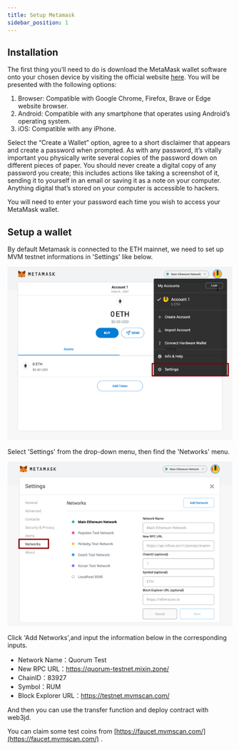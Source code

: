 ```yaml
---
title: Setup Metamask
sidebar_position: 1
---
```


## Installation

The first thing you’ll need to do is download the MetaMask wallet software onto your chosen device by visiting the official website [here](https://metamask.io/). You will be presented with the following options:

1. Browser: Compatible with Google Chrome, Firefox, Brave or Edge website browser.
2. Android: Compatible with any smartphone that operates using Android’s operating system.
3. iOS: Compatible with any iPhone.

Select the “Create a Wallet” option, agree to a short disclaimer that appears and create a password when prompted. As with any password, it’s vitally important you physically write several copies of the password down on different pieces of paper. You should never create a digital copy of any password you create; this includes actions like taking a screenshot of it, sending it to yourself in an email or saving it as a note on your computer. Anything digital that’s stored on your computer is accessible to hackers.

You will need to enter your password each time you wish to access your MetaMask wallet.

## Setup a wallet

By default Metamask is connected to the ETH mainnet, we need to set up MVM testnet informations in 'Settings' like below.

![setting](./images/setting.png)

Select 'Settings' from the drop-down menu, then find the 'Networks' menu.

![network](./images/network.png)

Click 'Add Networks',and input the information below in the corresponding inputs.

- Network Name：Quorum Test
- New RPC URL：https://quorum-testnet.mixin.zone/
- ChainID：83927
- Symbol：RUM
- Block Explorer URL：https://testnet.mvmscan.com/

And then you can use the transfer function and deploy contract with web3jd.

You can claim some test coins from  [https://faucet.mvmscan.com/](https://faucet.mvmscan.com/) .
